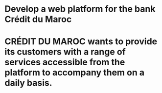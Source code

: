 # Develop a web platform for the bank Crédit du Maroc

# CRÉDIT DU MAROC wants to provide its customers with a range of services accessible from the platform to accompany them on a daily basis.
